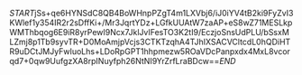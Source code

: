 $START$jSs+qe6HYNSdC8QB4BoWHnpPZgT4m1LXVbj6/iJ0iYV4tB2ki9FyZvI3KWlef1y354IR2r2sDffKi+/Mr3JqrtYDz+LGfkUUAtW7zaAP+eS8wZ71MESLkpWMThbqog6E9iR8yrPewI9Ncx7JklJvIFesTO3K2tI9/EczjoSnsUdPLU/bSsxMLZmj8p1Tb9syvTR+D0MoAmjpVcjs3CTKTzqhA4TJhIXSACVCltcdL0hQDiHTR9uDCtJMJyFwIuoLhs+LDoRpGPT1hhpmezw5ROaVDcPanpxdx4MxL8vcorqd7+0qw9UufgzXA8rpINuyfph26NtNI9YrZrfLraBDcw==$END$